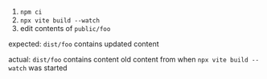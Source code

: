 1. `npm ci`
2. `npx vite build --watch`
3. edit contents of `public/foo`

expected: `dist/foo` contains updated content

actual: `dist/foo` contains content old content from when `npx vite build --watch` was started
